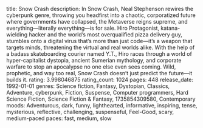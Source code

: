 title: Snow Crash
description: In Snow Crash, Neal Stephenson rewires the cyberpunk genre, throwing you headfirst into a chaotic, corporatized future where governments have collapsed, the Metaverse reigns supreme, and everything—literally everything—is for sale. Hiro Protagonist, katana-wielding hacker and the world’s most overqualified pizza delivery guy, stumbles onto a digital virus that’s more than just code—it’s a weapon that targets minds, threatening the virtual and real worlds alike. With the help of a badass skateboarding courier named Y.T., Hiro races through a world of hyper-capitalist dystopia, ancient Sumerian mythology, and corporate warfare to stop an apocalypse no one else even sees coming. Wild, prophetic, and way too real, Snow Crash doesn’t just predict the future—it builds it.
rating: 3.998046875
rating_count: 1024
pages: 448
release_date: 1992-01-01
genres: Science fiction, Fantasy, Dystopian, Classics, Adventure, cyberpunk, Fiction, Suspense, Computer programmers, Hard Science Fiction, Science Fiction & Fantasy, 1735854309580, Contemporary
moods: Adventurous, dark, funny, lighthearted, informative, inspiring, tense, mysterious, reflective, challenging, suspenseful, Feel-Good, scary, medium-paced
paces: fast, medium, slow